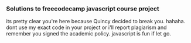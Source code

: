 ### Solutions to freecodecamp javascript course project

its pretty clear you're here because Quincy decided to break you. hahaha. dont use my exact code in your project or i'll report plagiarism and remember you signed the academic policy.
javascript is fun if let go.
